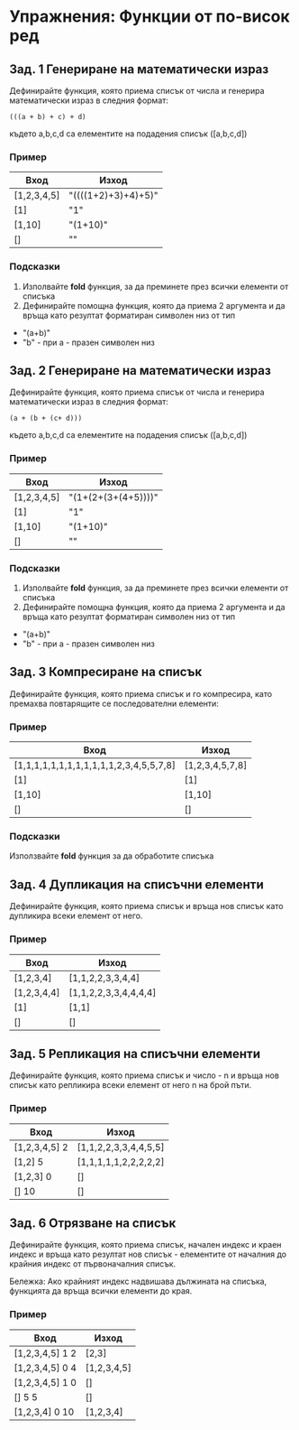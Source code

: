 # Упражнения: Функции от по-висок ред

## Зад. 1 Генериране на математически израз
Дефинирайте функция, която приема списък от числа и генерира математически израз в следния формат: 
```
(((a + b) + c) + d)
```
където a,b,c,d са елементите на подадения списък ([a,b,c,d])

### Пример
| Вход        | Изход               |
|-------------|---------------------|
| [1,2,3,4,5] | "((((1+2)+3)+4)+5)" |
| [1]         | "1"                 |
| [1,10]      | "(1+10)"            |
| []          | ""                  |

### Подсказки
1.	Изполвайте **fold** функция, за да преминете през всички елементи от списъка
2.	Дефинирайте помощна функция, която да приема 2 аргумента и да връща като резултат форматиран символен низ от тип
- "(a+b)" 
- "b" - при а - празен символен низ

## Зад. 2 Генериране на математически израз
Дефинирайте функция, която приема списък от числа и генерира математически израз в следния формат: 
```
(a + (b + (c+ d)))
```	
където a,b,c,d са елементите на подадения списък ([a,b,c,d])

### Пример
| Вход        | Изход               |
|-------------|---------------------|
| [1,2,3,4,5] | "(1+(2+(3+(4+5))))" |
| [1]         | "1"                 |
| [1,10]      | "(1+10)"            |
| []          | ""                  |

### Подсказки
1. Изполвайте **fold** функция, за да преминете през всички елементи от списъка
2. Дефинирайте помощна функция, която да приема 2 аргумента и да връща като резултат форматиран символен низ от тип
- "(a+b)" 
- "b" - при а - празен символен низ

## Зад. 3 Компресиране на списък
Дефинирайте функция, която приема списък и го компресира, като премахва повтарящите се последователни елементи:

### Пример
| Вход                                    | Изход           |
|-----------------------------------------|-----------------|
| [1,1,1,1,1,1,1,1,1,1,1,1,2,3,4,5,5,7,8] | [1,2,3,4,5,7,8] |
| [1]                                     | [1]             |
| [1,10]                                  | [1,10]          |
| []                                      | []              |

### Подсказки
Използвайте **fold** функция за да обработите списъка

## Зад. 4 Дупликация на списъчни елементи
Дефинирайте функция, която приема списък и връща нов списък като дупликира всеки елемент от него.

### Пример
| Вход        | Изход                 |
|-------------|-----------------------|
| [1,2,3,4]   | [1,1,2,2,3,3,4,4]     |
| [1,2,3,4,4] | [1,1,2,2,3,3,4,4,4,4] |
| [1]         | [1,1]                 |
| []          | []                    |

## Зад. 5 Репликация на списъчни елементи
Дефинирайте функция, която приема списък и число - n и  връща нов списък като репликира всеки елемент от него n на брой пъти.

### Пример
| Вход          | Изход                 |
|---------------|-----------------------|
| [1,2,3,4,5] 2 | [1,1,2,2,3,3,4,4,5,5] |
| [1,2] 5       | [1,1,1,1,1,2,2,2,2,2] |
| [1,2,3] 0     | []                    |
| [] 10         | []                    |

## Зад. 6 Отрязване на списък
Дефинирайте функция, която приема списък, начален индекс и краен индекс и връща като резултат нов списък - елементите от началния до крайния индекс от първоначалния списък.

Бележка: Ако крайният индекс надвишава дължината на списъка, функцията да връща всички елементи до края.

### Пример
| Вход            | Изход       |
|-----------------|-------------|
| [1,2,3,4,5] 1 2 | [2,3]       |
| [1,2,3,4,5] 0 4 | [1,2,3,4,5] |
| [1,2,3,4,5] 1 0 | []          |
| [] 5 5          | []          |
| [1,2,3,4] 0 10  | [1,2,3,4]   |
